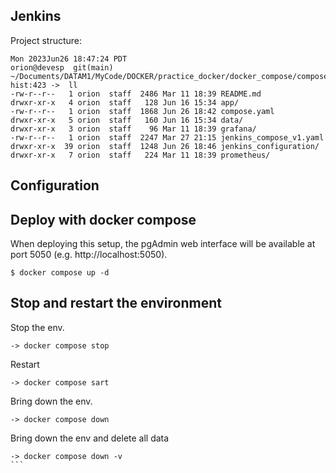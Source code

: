 ## Jenkins 

Project structure:
```
Mon 2023Jun26 18:47:24 PDT
orion@devesp  git(main)
~/Documents/DATAM1/MyCode/DOCKER/practice_docker/docker_compose/compose_jenkins
hist:423 ->  ll
-rw-r--r--   1 orion  staff  2486 Mar 11 18:39 README.md
drwxr-xr-x   4 orion  staff   128 Jun 16 15:34 app/
-rw-r--r--   1 orion  staff  1868 Jun 26 18:42 compose.yaml
drwxr-xr-x   5 orion  staff   160 Jun 16 15:34 data/
drwxr-xr-x   3 orion  staff    96 Mar 11 18:39 grafana/
-rw-r--r--   1 orion  staff  2247 Mar 27 21:15 jenkins_compose_v1.yaml
drwxr-xr-x  39 orion  staff  1248 Jun 26 18:46 jenkins_configuration/
drwxr-xr-x   7 orion  staff   224 Mar 11 18:39 prometheus/
```

## Configuration

## Deploy with docker compose
When deploying this setup, the pgAdmin web interface will be available at port 5050 (e.g. http://localhost:5050).  

```
$ docker compose up -d
```

## Stop and restart the environment

Stop the env.
```
-> docker compose stop
```
Restart
```
-> docker compose sart
```

Bring down the env.
```
-> docker compose down
```
Bring down the env and delete all data
````
-> docker compose down -v
```
